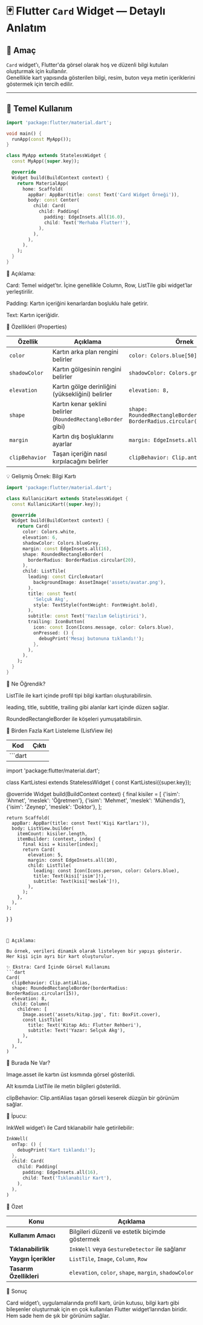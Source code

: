 # 🃏 Flutter `Card` Widget — Detaylı Anlatım

## 🎯 Amaç
`Card` widget'ı, Flutter'da görsel olarak hoş ve düzenli bilgi kutuları oluşturmak için kullanılır.  
Genellikle kart yapısında gösterilen bilgi, resim, buton veya metin içeriklerini göstermek için tercih edilir.

---

## 🧱 Temel Kullanım

```dart
import 'package:flutter/material.dart';

void main() {
  runApp(const MyApp());
}

class MyApp extends StatelessWidget {
  const MyApp({super.key});

  @override
  Widget build(BuildContext context) {
    return MaterialApp(
      home: Scaffold(
        appBar: AppBar(title: const Text('Card Widget Örneği')),
        body: const Center(
          child: Card(
            child: Padding(
              padding: EdgeInsets.all(16.0),
              child: Text('Merhaba Flutter!'),
            ),
          ),
        ),
      ),
    );
  }
}
```

🧩 Açıklama:

Card: Temel widget’tır. İçine genellikle Column, Row, ListTile gibi widget’lar yerleştirilir.

Padding: Kartın içeriğini kenarlardan boşluklu hale getirir.

Text: Kartın içeriğidir.

🎨 Özellikleri (Properties)


| Özellik        | Açıklama                                                      | Örnek                                                                    |
| -------------- | ------------------------------------------------------------- | ------------------------------------------------------------------------ |
| `color`        | Kartın arka plan rengini belirler                             | `color: Colors.blue[50],`                                                |
| `shadowColor`  | Kartın gölgesinin rengini belirler                            | `shadowColor: Colors.grey,`                                              |
| `elevation`    | Kartın gölge derinliğini (yüksekliğini) belirler              | `elevation: 8,`                                                          |
| `shape`        | Kartın kenar şeklini belirler (`RoundedRectangleBorder` gibi) | `shape: RoundedRectangleBorder(borderRadius: BorderRadius.circular(16))` |
| `margin`       | Kartın dış boşluklarını ayarlar                               | `margin: EdgeInsets.all(12),`                                            |
| `clipBehavior` | Taşan içeriğin nasıl kırpılacağını belirler                   | `clipBehavior: Clip.antiAlias,`                                          |


💡 Gelişmiş Örnek: Bilgi Kartı


```dart
import 'package:flutter/material.dart';

class KullaniciKart extends StatelessWidget {
  const KullaniciKart({super.key});

  @override
  Widget build(BuildContext context) {
    return Card(
      color: Colors.white,
      elevation: 6,
      shadowColor: Colors.blueGrey,
      margin: const EdgeInsets.all(16),
      shape: RoundedRectangleBorder(
        borderRadius: BorderRadius.circular(20),
      ),
      child: ListTile(
        leading: const CircleAvatar(
          backgroundImage: AssetImage('assets/avatar.png'),
        ),
        title: const Text(
          'Selçuk Akg',
          style: TextStyle(fontWeight: FontWeight.bold),
        ),
        subtitle: const Text('Yazılım Geliştirici'),
        trailing: IconButton(
          icon: const Icon(Icons.message, color: Colors.blue),
          onPressed: () {
            debugPrint('Mesaj butonuna tıklandı!');
          },
        ),
      ),
    );
  }
}
```

🧠 Ne Öğrendik?

ListTile ile kart içinde profil tipi bilgi kartları oluşturabilirsin.

leading, title, subtitle, trailing gibi alanlar kart içinde düzen sağlar.

RoundedRectangleBorder ile köşeleri yumuşatabilirsin.


🧩 Birden Fazla Kart Listeleme (ListView ile)

| Kod | Çıktı |
|------|-------|
| ```dart
import 'package:flutter/material.dart';

class KartListesi extends StatelessWidget {
  const KartListesi({super.key});

  @override
  Widget build(BuildContext context) {
    final kisiler = [
      {'isim': 'Ahmet', 'meslek': 'Öğretmen'},
      {'isim': 'Mehmet', 'meslek': 'Mühendis'},
      {'isim': 'Zeynep', 'meslek': 'Doktor'},
    ];

    return Scaffold(
      appBar: AppBar(title: const Text('Kişi Kartları')),
      body: ListView.builder(
        itemCount: kisiler.length,
        itemBuilder: (context, index) {
          final kisi = kisiler[index];
          return Card(
            elevation: 5,
            margin: const EdgeInsets.all(10),
            child: ListTile(
              leading: const Icon(Icons.person, color: Colors.blue),
              title: Text(kisi['isim']!),
              subtitle: Text(kisi['meslek']!),
            ),
          );
        },
      ),
    );
  }
}
``` | <img src="assets/Screenshot_20251029_035610.png" width="250"> |


🧾 Açıklama:

Bu örnek, verileri dinamik olarak listeleyen bir yapıyı gösterir.
Her kişi için ayrı bir kart oluşturulur.

✨ Ekstra: Card İçinde Görsel Kullanımı
```dart
Card(
  clipBehavior: Clip.antiAlias,
  shape: RoundedRectangleBorder(borderRadius: BorderRadius.circular(15)),
  elevation: 8,
  child: Column(
    children: [
      Image.asset('assets/kitap.jpg', fit: BoxFit.cover),
      const ListTile(
        title: Text('Kitap Adı: Flutter Rehberi'),
        subtitle: Text('Yazar: Selçuk Akg'),
      ),
    ],
  ),
)
```

🧠 Burada Ne Var?

Image.asset ile kartın üst kısmında görsel gösterildi.

Alt kısımda ListTile ile metin bilgileri gösterildi.

clipBehavior: Clip.antiAlias taşan görseli keserek düzgün bir görünüm sağlar.

💬 İpucu:

InkWell widget’ı ile Card tıklanabilir hale getirilebilir:

```dart
InkWell(
  onTap: () {
    debugPrint('Kart tıklandı!');
  },
  child: Card(
    child: Padding(
      padding: EdgeInsets.all(16),
      child: Text('Tıklanabilir Kart'),
    ),
  ),
)

```

🧩 Özet

| Konu                    | Açıklama                                               |
| ----------------------- | ------------------------------------------------------ |
| **Kullanım Amacı**      | Bilgileri düzenli ve estetik biçimde göstermek         |
| **Tıklanabilirlik**     | `InkWell` veya `GestureDetector` ile sağlanır          |
| **Yaygın İçerikler**    | `ListTile`, `Image`, `Column`, `Row`                   |
| **Tasarım Özellikleri** | `elevation`, `color`, `shape`, `margin`, `shadowColor` |


🚀 Sonuç

Card widget’ı, uygulamalarında profil kartı, ürün kutusu, bilgi kartı gibi bileşenler oluşturmak için en çok kullanılan Flutter widget’larından biridir.
Hem sade hem de şık bir görünüm sağlar.
